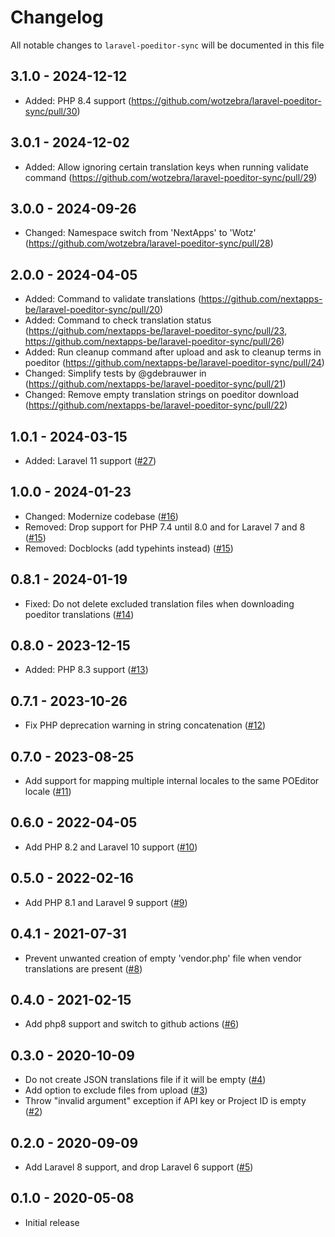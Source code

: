 # Changelog

All notable changes to `laravel-poeditor-sync` will be documented in this file

## 3.1.0 - 2024-12-12

- Added: PHP 8.4 support (https://github.com/wotzebra/laravel-poeditor-sync/pull/30)

## 3.0.1 - 2024-12-02

- Added: Allow ignoring certain translation keys when running validate command (https://github.com/wotzebra/laravel-poeditor-sync/pull/29)

## 3.0.0 - 2024-09-26

- Changed: Namespace switch from 'NextApps' to 'Wotz' (https://github.com/wotzebra/laravel-poeditor-sync/pull/28)

## 2.0.0 - 2024-04-05

- Added: Command to validate translations (https://github.com/nextapps-be/laravel-poeditor-sync/pull/20)
- Added: Command to check translation status (https://github.com/nextapps-be/laravel-poeditor-sync/pull/23, https://github.com/nextapps-be/laravel-poeditor-sync/pull/26)
- Added: Run cleanup command after upload and ask to cleanup terms in poeditor (https://github.com/nextapps-be/laravel-poeditor-sync/pull/24)
- Changed: Simplify tests by @gdebrauwer in (https://github.com/nextapps-be/laravel-poeditor-sync/pull/21)
- Changed: Remove empty translation strings on poeditor download (https://github.com/nextapps-be/laravel-poeditor-sync/pull/22)

## 1.0.1 - 2024-03-15

- Added: Laravel 11 support ([#27](https://github.com/wotzebra/laravel-poeditor-sync/pull/27))

## 1.0.0 - 2024-01-23

- Changed: Modernize codebase ([#16](https://github.com/wotzebra/laravel-poeditor-sync/pull/16))
- Removed: Drop support for PHP 7.4 until 8.0  and for Laravel 7 and 8 ([#15](https://github.com/wotzebra/laravel-poeditor-sync/pull/15))
- Removed: Docblocks (add typehints instead) ([#15](https://github.com/wotzebra/laravel-poeditor-sync/pull/15))

## 0.8.1 - 2024-01-19

- Fixed: Do not delete excluded translation files when downloading poeditor translations ([#14](https://github.com/wotzebra/laravel-poeditor-sync/pull/14))

## 0.8.0 - 2023-12-15

- Added: PHP 8.3 support ([#13](https://github.com/wotzebra/laravel-poeditor-sync/pull/13))

## 0.7.1 - 2023-10-26

- Fix PHP deprecation warning in string concatenation ([#12](https://github.com/wotzebra/laravel-poeditor-sync/pull/12))

## 0.7.0 - 2023-08-25

- Add support for mapping multiple internal locales to the same POEditor locale ([#11](https://github.com/wotzebra/laravel-poeditor-sync/pull/11))

## 0.6.0 - 2022-04-05

- Add PHP 8.2 and Laravel 10 support ([#10](https://github.com/wotzebra/laravel-poeditor-sync/pull/10))

## 0.5.0 - 2022-02-16

- Add PHP 8.1 and Laravel 9 support ([#9](https://github.com/wotzebra/laravel-poeditor-sync/pull/9))

## 0.4.1 - 2021-07-31

 - Prevent unwanted creation of empty 'vendor.php' file when vendor translations are present ([#8](https://github.com/wotzebra/laravel-poeditor-sync/pull/8))

## 0.4.0 - 2021-02-15

 - Add php8 support and switch to github actions ([#6](https://github.com/wotzebra/laravel-poeditor-sync/pull/6))

## 0.3.0 - 2020-10-09

 - Do not create JSON translations file if it will be empty ([#4](https://github.com/wotzebra/laravel-poeditor-sync/pull/4))
 - Add option to exclude files from upload ([#3](https://github.com/wotzebra/laravel-poeditor-sync/pull/3))
 - Throw "invalid argument" exception if API key or Project ID is empty ([#2](https://github.com/wotzebra/laravel-poeditor-sync/pull/2))

## 0.2.0 - 2020-09-09

- Add Laravel 8 support, and drop Laravel 6 support ([#5](https://github.com/wotzebra/laravel-poeditor-sync/pull/5))

## 0.1.0 - 2020-05-08

- Initial release

